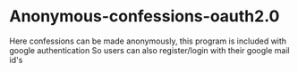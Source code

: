 # Anonymous-confessions-oauth2.0

Here confessions can be made anonymously, this program is included with google authentication
So users can also register/login with their google mail id's
